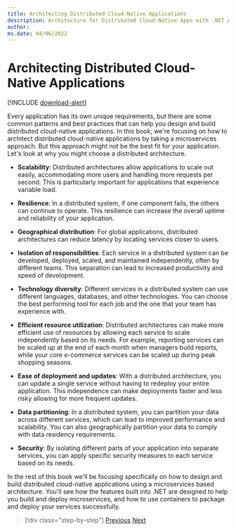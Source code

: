 ```yaml
---
title: Architecting Distributed Cloud-Native Applications
description: Architecture for Distributed Cloud-Native Apps with .NET Aspire & Containers | Architecting Distributed Cloud-Native Applications
author: 
ms.date: 04/06/2022
---
```


# Architecting Distributed Cloud-Native Applications

[!INCLUDE [download-alert](../includes/download-alert.md)]

Every application has its own unique requirements, but there are some common patterns and best practices that can help you design and build distributed cloud-native applications. In this book, we're focusing on how to architect distributed cloud-native applications by taking a microservices approach. But this approach might not be the best fit for your application. Let's look at why you might choose a distributed architecture.

- **Scalability**: Distributed architectures allow applications to scale out easily, accommodating more users and handling more requests per second. This is particularly important for applications that experience variable load.

- **Resilience**: In a distributed system, if one component fails, the others can continue to operate. This resilience can increase the overall uptime and reliability of your application.

- **Geographical distribution**: For global applications, distributed architectures can reduce latency by locating services closer to users.

- **Isolation of responsibilities**: Each service in a distributed system can be developed, deployed, scaled, and maintained independently, often by different teams. This separation can lead to increased productivity and speed of development.

- **Technology diversity**: Different services in a distributed system can use different languages, databases, and other technologies. You can choose the best performing tool for each job and the one that your team has experience with.

- **Efficient resource utilization**: Distributed architectures can make more efficient use of resources by allowing each service to scale independently based on its needs. For example, reporting services can be scaled up at the end of each month when managers build reports, while your core e-commerce services can be scaled up during peak shopping seasons.

- **Ease of deployment and updates**: With a distributed architecture, you can update a single service without having to redeploy your entire application. This independence can make deployments faster and less risky allowing for more frequent updates.

- **Data partitioning**: In a distributed system, you can partition your data across different services, which can lead to improved performance and scalability. You can also geographically partition your data to comply with data residency requirements.

- **Security**: By isolating different parts of your application into separate services, you can apply specific security measures to each service based on its needs.

In the rest of this book we'll be focusing specifically on how to design and build distributed cloud-native applications using a microservices based architecture. You'll see how the features built into .NET are designed to help you build and deploy microservices, and how to use containers to package and deploy your services successfully.

>[!div class="step-by-step"]
>[Previous](../introduction-dot-net-aspire/observability-and-dashboard.md)
>[Next](different-distributed-architectures.md)
